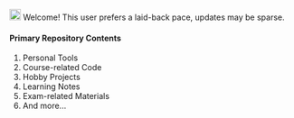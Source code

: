 <!---
BH3GEI/BH3GEI is a ✨ special ✨ repository because its `README.md` (this file) appears on your GitHub profile.
You can click the Preview link to take a look at your changes.
--->
<img src="https://github.com/BH3GEI/BH3GEI/assets/58540850/30b7dcfb-dcf6-4803-a372-1cc91bb53434" width="20px"> Welcome! This user prefers a laid-back pace, updates may be sparse. 

####  Primary Repository Contents 

1. Personal Tools
2. Course-related Code
3. Hobby Projects
4. Learning Notes
5. Exam-related Materials
6. And more...


